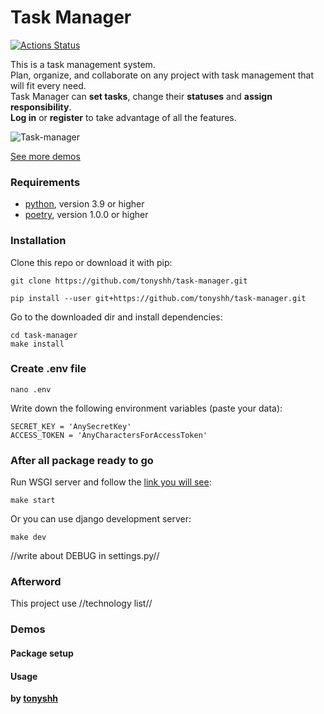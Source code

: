 # Task Manager

[![Actions Status](https://github.com/tonyshh/python-project-52/workflows/hexlet-check/badge.svg)](https://github.com/tonyshh/python-project-52/actions)



This is a task management system. <br>
Plan, organize, and collaborate on any project with task management that will fit every need. <br>
Task Manager can **set tasks**, change their **statuses** and **assign responsibility**. <br>
**Log in** or **register** to take advantage of all the features.

![Task-manager](https://user-images.githubusercontent.com/87614163/235889951-af73f69f-479f-4663-a55a-4ef839f13355.gif)


[See more demos](https://github.com/tonyshh/python-project-52#demos)



### Requirements

- [python](https://www.python.org/), version 3.9 or higher
- [poetry](https://python-poetry.org/docs/#installation), version 1.0.0 or higher


### Installation

Clone this repo or download it with pip:
```ch
git clone https://github.com/tonyshh/task-manager.git
```
```ch
pip install --user git+https://github.com/tonyshh/task-manager.git
```

Go to the downloaded dir and install dependencies:
```ch
cd task-manager
make install
```

### Create .env file

```ch
nano .env
```
Write down the following environment variables (paste your data):
```ch
SECRET_KEY = 'AnySecretKey'
ACCESS_TOKEN = 'AnyCharactersForAccessToken'
```

### After all package ready to go
Run WSGI server and follow the [link you will see](http://0.0.0.0:8000):
```ch
make start
```
Or you can use django development server:
```ch
make dev
```
//write about DEBUG in settings.py//

### Afterword
This project use //technology list//


### Demos

#### Package setup


#### Usage


**by [tonyshh](https://github.com/tonyshh)**
